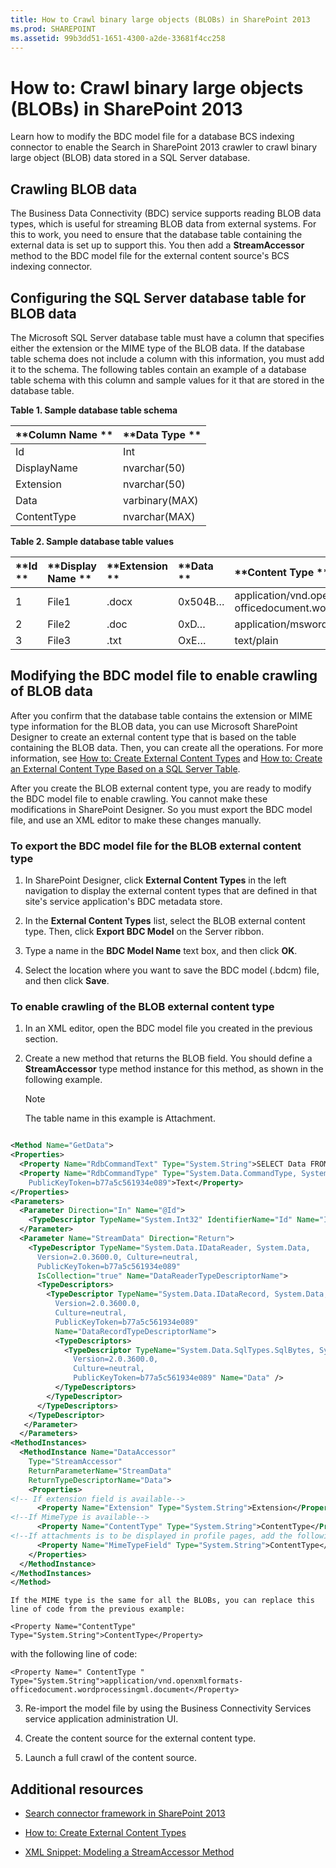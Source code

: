 ```yaml
---
title: How to Crawl binary large objects (BLOBs) in SharePoint 2013
ms.prod: SHAREPOINT
ms.assetid: 99b3dd51-1651-4300-a2de-33681f4cc258
---
```



# How to: Crawl binary large objects (BLOBs) in SharePoint 2013
Learn how to modify the BDC model file for a database BCS indexing connector to enable the Search in SharePoint 2013 crawler to crawl binary large object (BLOB) data stored in a SQL Server database.
## Crawling BLOB data
<a name="HowToCrawlBlobs_CrawlingBlobData"> </a>

The Business Data Connectivity (BDC) service supports reading BLOB data types, which is useful for streaming BLOB data from external systems. For this to work, you need to ensure that the database table containing the external data is set up to support this. You then add a **StreamAccessor** method to the BDC model file for the external content source's BCS indexing connector.
  
    
    

## Configuring the SQL Server database table for BLOB data
<a name="HowToCrawlBlobs_ConfiguringSQL"> </a>

The Microsoft SQL Server database table must have a column that specifies either the extension or the MIME type of the BLOB data. If the database table schema does not include a column with this information, you must add it to the schema. The following tables contain an example of a database table schema with this column and sample values for it that are stored in the database table.
  
    
    

**Table 1. Sample database table schema**


|**Column Name **|**Data Type **|
|:-----|:-----|
|Id  <br/> |Int  <br/> |
|DisplayName  <br/> |nvarchar(50)  <br/> |
|Extension  <br/> |nvarchar(50)  <br/> |
|Data  <br/> |varbinary(MAX)  <br/> |
|ContentType  <br/> |nvarchar(MAX)  <br/> |
   

**Table 2. Sample database table values**


|**Id **|**Display Name **|**Extension **|**Data **|**Content Type **|
|:-----|:-----|:-----|:-----|:-----|
|1  <br/> |File1  <br/> |.docx  <br/> |0x504B…  <br/> |application/vnd.openxmlformats-officedocument.wordprocessingml.document  <br/> |
|2  <br/> |File2  <br/> |.doc  <br/> |0xD…  <br/> |application/msword  <br/> |
|3  <br/> |File3  <br/> |.txt  <br/> |OxE…  <br/> |text/plain  <br/> |
   

## Modifying the BDC model file to enable crawling of BLOB data
<a name="HowToCrawlBlobs_BDCModelFile"> </a>

After you confirm that the database table contains the extension or MIME type information for the BLOB data, you can use Microsoft SharePoint Designer to create an external content type that is based on the table containing the BLOB data. Then, you can create all the operations. For more information, see  [How to: Create External Content Types](http://msdn.microsoft.com/library/811b458c-e209-46df-ba02-8db02bc658db%28Office.15%29.aspx) and [How to: Create an External Content Type Based on a SQL Server Table](http://msdn.microsoft.com/library/5c42a679-d71d-46c6-aabc-d63c6cad3846%28Office.15%29.aspx). 
  
    
    
After you create the BLOB external content type, you are ready to modify the BDC model file to enable crawling. You cannot make these modifications in SharePoint Designer. So you must export the BDC model file, and use an XML editor to make these changes manually.
  
    
    

### To export the BDC model file for the BLOB external content type


1. In SharePoint Designer, click **External Content Types** in the left navigation to display the external content types that are defined in that site's service application's BDC metadata store.
    
  
2. In the **External Content Types** list, select the BLOB external content type. Then, click **Export BDC Model** on the Server ribbon.
    
  
3. Type a name in the **BDC Model Name** text box, and then click **OK**.
    
  
4. Select the location where you want to save the BDC model (.bdcm) file, and then click **Save**.
    
  

### To enable crawling of the BLOB external content type


1. In an XML editor, open the BDC model file you created in the previous section.
    
  
2. Create a new method that returns the BLOB field. You should define a **StreamAccessor** type method instance for this method, as shown in the following example.
    
    > [!NOTE]
      > The table name in this example is Attachment. 

  ```XML
  
<Method Name="GetData">
  <Properties>
    <Property Name="RdbCommandText" Type="System.String">SELECT Data FROM [dbo].[Attachment] WHERE [Id] = @Id </Property>
    <Property Name="RdbCommandType" Type="System.Data.CommandType, System.Data, Version=2.0.0.0, Culture=neutral, 
      PublicKeyToken=b77a5c561934e089">Text</Property>
  </Properties>
  <Parameters>
    <Parameter Direction="In" Name="@Id">
      <TypeDescriptor TypeName="System.Int32" IdentifierName="Id" Name="Id" />
    </Parameter>
    <Parameter Name="StreamData" Direction="Return">
      <TypeDescriptor TypeName="System.Data.IDataReader, System.Data, 
        Version=2.0.3600.0, Culture=neutral, 
        PublicKeyToken=b77a5c561934e089" 
        IsCollection="true" Name="DataReaderTypeDescriptorName">
        <TypeDescriptors>
          <TypeDescriptor TypeName="System.Data.IDataRecord, System.Data, 
            Version=2.0.3600.0, 
            Culture=neutral, 
            PublicKeyToken=b77a5c561934e089" 
            Name="DataRecordTypeDescriptorName">
            <TypeDescriptors>
              <TypeDescriptor TypeName="System.Data.SqlTypes.SqlBytes, System.Data, 
                Version=2.0.3600.0, 
                Culture=neutral, 
                PublicKeyToken=b77a5c561934e089" Name="Data" />
            </TypeDescriptors>
          </TypeDescriptor>
        </TypeDescriptors>
      </TypeDescriptor>
     </Parameter>
    </Parameters>
  <MethodInstances>
    <MethodInstance Name="DataAccessor" 
      Type="StreamAccessor" 
      ReturnParameterName="StreamData" 
      ReturnTypeDescriptorName="Data">
      <Properties>
<!-- If extension field is available-->
        <Property Name="Extension" Type="System.String">Extension</Property>
<!--If MimeType is available-->
        <Property Name="ContentType" Type="System.String">ContentType</Property>
<!--If attachments is to be displayed in profile pages, add the following property-->
        <Property Name="MimeTypeField" Type="System.String">ContentType</Property>
      </Properties>
    </MethodInstance>
  </MethodInstances>
</Method>
  ```


    If the MIME type is the same for all the BLOBs, you can replace this line of code from the previous example: 
  
    
    
 `<Property Name="ContentType" Type="System.String">ContentType</Property>`
  
    
    
with the following line of code: 
  
    
    
 `<Property Name=" ContentType " Type="System.String">application/vnd.openxmlformats-officedocument.wordprocessingml.document</Property>`
    
  
3. Re-import the model file by using the Business Connectivity Services service application administration UI. 
    
  
4. Create the content source for the external content type.
    
  
5. Launch a full crawl of the content source. 
    
  

## Additional resources
<a name="SP15Crawlblobs_addlresources"> </a>


-  [Search connector framework in SharePoint 2013](search-connector-framework-in-sharepoint-2013.md)
    
  
-  [How to: Create External Content Types](http://msdn.microsoft.com/library/811b458c-e209-46df-ba02-8db02bc658db%28Office.15%29.aspx)
    
  
-  [XML Snippet: Modeling a StreamAccessor Method](http://msdn.microsoft.com/library/bd60cc2e-f7f6-421c-9d2a-60e8512b9893%28Office.15%29.aspx)
    
  


